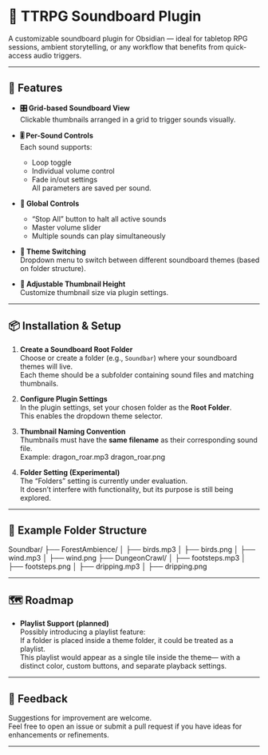 # 🎲 TTRPG Soundboard Plugin

A customizable soundboard plugin for Obsidian — ideal for tabletop RPG sessions, ambient storytelling, or any workflow that benefits from quick-access audio triggers.

---

## 🔧 Features

- **🎛️ Grid-based Soundboard View**  
  Clickable thumbnails arranged in a grid to trigger sounds visually.

- **🎚️ Per-Sound Controls**  
  Each sound supports:
  - Loop toggle
  - Individual volume control
  - Fade in/out settings  
  All parameters are saved per sound.

- **🛑 Global Controls**  
  - “Stop All” button to halt all active sounds  
  - Master volume slider  
  - Multiple sounds can play simultaneously

- **🎨 Theme Switching**  
  Dropdown menu to switch between different soundboard themes (based on folder structure).

- **📐 Adjustable Thumbnail Height**  
  Customize thumbnail size via plugin settings.

---

## 📦 Installation & Setup

1. **Create a Soundboard Root Folder**  
   Choose or create a folder (e.g., `Soundbar`) where your soundboard themes will live.  
   Each theme should be a subfolder containing sound files and matching thumbnails.

2. **Configure Plugin Settings**  
   In the plugin settings, set your chosen folder as the **Root Folder**.  
   This enables the dropdown theme selector.

3. **Thumbnail Naming Convention**  
   Thumbnails must have the **same filename** as their corresponding sound file.  
   Example:  dragon_roar.mp3 dragon_roar.png

4. **Folder Setting (Experimental)**  
The “Folders” setting is currently under evaluation.  
It doesn’t interfere with functionality, but its purpose is still being explored.

---

## 🧪 Example Folder Structure

Soundbar/ 
├── ForestAmbience/ 
	│ ├── birds.mp3 
	│ ├── birds.png 
	│ ├── wind.mp3 
	│ ├── wind.png 
├── DungeonCrawl/ 
	│ ├── footsteps.mp3 
	│ ├── footsteps.png 
	│ ├── dripping.mp3 
	│ ├── dripping.png


---

## 🗺️ Roadmap

- **Playlist Support (planned)**  
  Possibly introducing a playlist feature:  
  If a folder is placed inside a theme folder, it could be treated as a playlist.  
  This playlist would appear as a single tile inside the theme— with a distinct color, custom buttons, and separate playback settings.

---

## 💬 Feedback

Suggestions for improvement are welcome.  
Feel free to open an issue or submit a pull request if you have ideas for enhancements or refinements.

---

